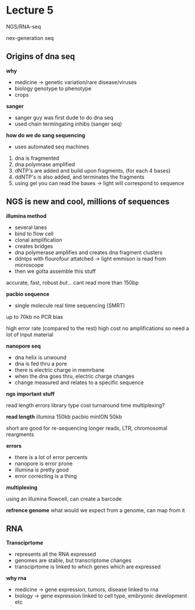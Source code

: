 # Lecture 5

NGS/RNA-seq

nex-generation seq


## Origins of dna seq

**why**
- medicine ->  genetic variation/rare disease/viruses
- biology genotype to phenotype
- crops 

**sanger**
- sanger guy was first dude to do dna seq
- used chain termingating inhibs (sanger seq)

**how do we do sang sequencing**
- uses automated seq machines
1. dna is fragmented
2. dna polymrase amplified
3. dNTP's are added and build upon fragments, (for each 4 bases)
4. ddNTP's is also added, and terminates the fragments
5. using gel you can read the bases -> light will correspond to sequence

## NGS is new and cool, millions of sequences

**illumina method**

- several lanes
- bind to flow cell
- clonal amplification
- creates bridges
- dna polymerase amplifies and creates dna fragment clusters
- ddntps with flourofour attatched -> light emmison is read from microscope 
- then we gotta assemble this stuff

accurate, fast, robust
*but...* cant read more than 150bp

**pacbio sequence**
- single molecule real time sequencing (SMRT)

up to 70kb
no PCR bias

high error rate (compared to the rest)
high cost
no amplifications so need a lot of input material

**nanopore seq**

- dna helix is unwound
- dna is fed thru a pore
- there is electric charge in memrbane
- when the dna goes thru, electric charge changes
- change measured and relates to a specific sequence

**ngs important stuff**

read length
errors
library type
cost
turnaround time
multiplexing?

**read length**
illumina 150kb
pacbio minION 50kb

short are good for re-sequencing
longer reads, LTR, chromosomal reargments

**errors**
- there is a lot of error percents
- nanopore is error prone
- illumina is pretty good
- error correcting is a thing

**multiplexing**

using an illumina flowcell, can create a barcode

**refrence genome**
what would we expect from a genome, can map from it


## RNA

**Transciprtome**
- represents all the RNA expressed
- genomes are stable, but transcriptome changes
- transciprtome is linked to which genes which are expressed

**why rna**
- medicine -> gene expression, tumors, disease linked to rna
- biology -> gene expression linked to cell type, embryonic development etc


